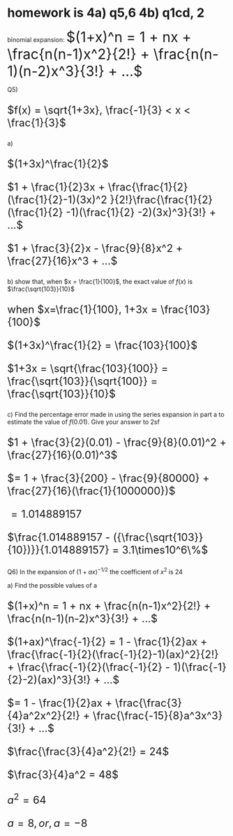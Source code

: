 # homework is 4a) q5,6 4b) q1cd, 2

binomial expansion:
<font size=6>
$(1+x)^n = 1 + nx + \frac{n(n-1)x^2}{2!} + \frac{n(n-1)(n-2)x^3}{3!} + ...$
</font>

Q5)

<font size=5>

$f(x) = \sqrt{1+3x}, \frac{-1}{3} < x < \frac{1}{3}$

</font>
a) 
<font size=5>

$(1+3x)^\frac{1}{2}$

$1 + \frac{1}{2}3x + \frac{\frac{1}{2}(\frac{1}{2}-1)(3x)^2 }{2!}\frac{\frac{1}{2}(\frac{1}{2} -1)(\frac{1}{2} -2)(3x)^3}{3!} + ...$

$1 + \frac{3}{2}x - \frac{9}{8}x^2 + \frac{27}{16}x^3 + ...$

</font>

b) show that, when $x = \frac{1}{100}$, the exact value of $f(x)$ is $\frac{\sqrt{103}}{10}$

<font size=5>

when $x=\frac{1}{100}, 1+3x = \frac{103}{100}$ 

$(1+3x)^\frac{1}{2} = \frac{103}{100}$

$1+3x = \sqrt{\frac{103}{100}} = \frac{\sqrt{103}}{\sqrt{100}} = \frac{\sqrt{103}}{10}$

</font>

c) Find the percentage error made in using the series expansion in part a to estimate the value of $f(0.01)$. Give your answer to 2sf

<font size=5>

$1 + \frac{3}{2}(0.01) - \frac{9}{8}(0.01)^2 + \frac{27}{16}(0.01)^3$

$= 1 + \frac{3}{200} - \frac{9}{80000} + \frac{27}{16}(\frac{1}{1000000})$

$= 1.014889157$

$\frac{1.014889157 - ({\frac{\sqrt{103}}{10})}}{1.014889157} = 3.1\times10^6\%$

</font>

Q6) In the expansion of $(1+ax)^{-1/2}$ the coefficient of $x^2$ is 24

a) Find the possible values of a

<font size=5>

$(1+x)^n = 1 + nx + \frac{n(n-1)x^2}{2!} + \frac{n(n-1)(n-2)x^3}{3!} + ...$

$(1+ax)^\frac{-1}{2} = 1 - \frac{1}{2}ax + \frac{\frac{-1}{2}(\frac{-1}{2}-1)(ax)^2}{2!} + \frac{\frac{-1}{2}(\frac{-1}{2} - 1)(\frac{-1}{2}-2)(ax)^3}{3!} + ...$

$= 1 - \frac{1}{2}ax + \frac{\frac{3}{4}a^2x^2}{2!} + \frac{\frac{-15}{8}a^3x^3}{3!} + ...$

$\frac{\frac{3}{4}a^2}{2!} = 24$

$\frac{3}{4}a^2 = 48$

$a^2 = 64$

$a = 8, or, a=-8$
